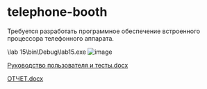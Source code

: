 # telephone-booth
Требуется разработать программное обеспечение встроенного процессора телефонного аппарата.

\lab 15\bin\Debug\lab15.exe
![image](https://user-images.githubusercontent.com/44696785/145361520-cb7abbca-0f85-4c72-83b5-afd2547ebf5c.png)


[Руководство пользователя и тесты.docx](https://github.com/SimonaKhatipova/telephone-booth/files/7683483/default.docx)

[ОТЧЕТ.docx](https://github.com/SimonaKhatipova/telephone-booth/files/7683485/default.docx)
